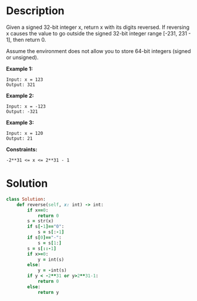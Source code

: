 # Description

Given a signed 32-bit integer x, return x with its digits reversed. If reversing x causes the value to go outside the signed 32-bit integer range [-231, 231 - 1], then return 0.

Assume the environment does not allow you to store 64-bit integers (signed or unsigned).

**Example 1:**
```
Input: x = 123
Output: 321
```
**Example 2:**
```
Input: x = -123
Output: -321
```
**Example 3:**
```
Input: x = 120
Output: 21
```
**Constraints:**
```
-2**31 <= x <= 2**31 - 1
```

# Solution
```ruby
class Solution:
    def reverse(self, x: int) -> int:
        if x==0:
            return 0
        s = str(x)
        if s[-1]=="0":
            s = s[:-1]
        if s[0]=="-":
            s = s[1:]
        s = s[::-1]
        if x>=0:
            y = int(s)
        else:
            y = -int(s)
        if y < -2**31 or y>2**31-1:
            return 0
        else:
            return y
```
